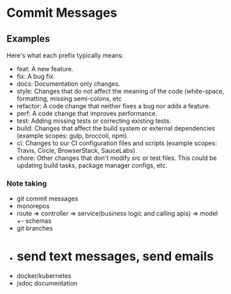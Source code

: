 # Commit Messages

## Examples

Here's what each prefix typically means:

- feat: A new feature.
- fix: A bug fix.
- docs: Documentation only changes.
- style: Changes that do not affect the meaning of the code (white-space, formatting, missing semi-colons, etc
- refactor: A code change that neither fixes a bug nor adds a feature.
- perf: A code change that improves performance.
- test: Adding missing tests or correcting existing tests.
- build: Changes that affect the build system or external dependencies (example scopes: gulp, broccoli, npm).
- ci: Changes to our CI configuration files and scripts (example scopes: Travis, Circle, BrowserStack, SauceLabs).
- chore: Other changes that don't modify src or test files. This could be updating build tasks, package manager configs, etc.


### Note taking

- git commit messages
- monorepos
- route => controller => service(business logic and calling apis) => model +- schemas
- git branches
- # send text messages, send emails
- docker/kubernetes
- jsdoc documentation
